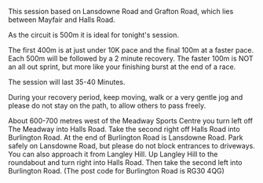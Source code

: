 This session based on Lansdowne Road and Grafton Road, which lies between Mayfair and Halls Road.
 
As the circuit is 500m it is ideal for tonight's session.
 
The first 400m is at just under 10K pace and the final 100m at a faster pace. Each 500m will be followed by a 2 minute recovery. The faster 100m is NOT an all out sprint, but more like your finishing burst at the end of a race.
 
The session will last 35-40 Minutes.
 
During your recovery period, keep moving, walk or a very gentle jog and please do not stay on the path, to allow others to pass freely.
 
About 600-700 metres west of the Meadway Sports Centre you turn left off The Meadway into Halls Road.
Take the second right off Halls Road into Burlington Road.
At the end of Burlington Road is Lansdowne Road. Park safely on Lansdowne Road, but please do not block entrances to driveways.
You can also approach it from Langley Hill. Up Langley Hill to the roundabout and turn right into Halls Road.
Then take the second left into Burlington Road. (The post code for Burlington Road is RG30 4QG)